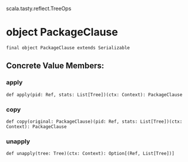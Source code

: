 scala.tasty.reflect.TreeOps
# object PackageClause

<pre><code class="language-scala" >final object PackageClause extends Serializable</pre></code>
## Concrete Value Members:
### apply
<pre><code class="language-scala" >def apply(pid: Ref, stats: List[Tree])(ctx: Context): PackageClause</pre></code>

### copy
<pre><code class="language-scala" >def copy(original: PackageClause)(pid: Ref, stats: List[Tree])(ctx: Context): PackageClause</pre></code>

### unapply
<pre><code class="language-scala" >def unapply(tree: Tree)(ctx: Context): Option[(Ref, List[Tree])]</pre></code>

